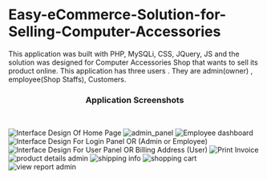 # Easy-eCommerce-Solution-for-Selling-Computer-Accessories
This application was built with PHP, MySQLi, CSS, JQuery, JS and the solution was designed for Computer Accessories Shop that wants to sell its product online.  This application has three users . They are admin(owner) , employee(Shop Staffs), Customers.


<h3 align="center">Application Screenshots </h3>
<br>

![Interface Design Of Home Page](https://user-images.githubusercontent.com/17853709/150292050-14073a04-95f9-4932-ae8f-80b42aec6b02.png)
![admin_panel](https://user-images.githubusercontent.com/17853709/150291092-ac17fa17-549a-4534-afa6-abc43369cc7b.png)
![Employee dashboard](https://user-images.githubusercontent.com/17853709/150291274-90afacef-dfe7-47c6-90aa-2de7ee4a215d.png)
![Interface Design For Login Panel OR (Admin or Employee)](https://user-images.githubusercontent.com/17853709/150291371-45f410a6-a1f1-4713-9045-f92cca17312e.png)
![Interface Design For User Panel OR Billing Address (User)](https://user-images.githubusercontent.com/17853709/150291406-fdb4fc63-11bc-4fe9-aac0-1540db127444.png)
![Print Invoice](https://user-images.githubusercontent.com/17853709/150291432-285595bf-9376-42eb-bffd-aefdb587602e.PNG)
![product details admin](https://user-images.githubusercontent.com/17853709/150291472-c983c454-d015-4516-a2a8-43a5176d23a0.png)
![shipping info](https://user-images.githubusercontent.com/17853709/150292586-e8409f5a-812f-4f47-9591-a6bc1284b87f.png)
![shopping cart](https://user-images.githubusercontent.com/17853709/150291537-cb537934-3570-4296-a28a-7d9ae486a70c.png)
![view report admin](https://user-images.githubusercontent.com/17853709/150291557-9629fd27-5751-4cbf-9ed0-98024cd8c84b.png)


